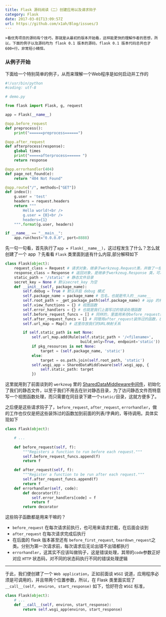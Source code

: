 ```yaml
---  
title: Flask 源码阅读（二）创建应用以及请求钩子  
category: Flask  
date: 2017-03-01T13:09:57Z   
url: https://github.com/x1ah/Blog/issues/3  
---
```


    >看优秀项目的源码有个技巧，那就是从最初的版本开始看，这样能更快的理解作者的思想，所以，下面的例子以及源码均为 flask 0.1 版本的源码，flask 0.1 版本代码总共也才600+行，非常短小精悍。

### 从例子开始
下面给一个特别简单的例子，从而来理解一个Web程序是如何启动并工作的
```python
#!/usr/bin/python
#coding: utf-8

# demo.py

from flask import Flask, g, request

app = Flask(__name__)

@app.before_request
def preprocess():
    print("======preprocess======")

@app.after_request
def afterprocess(response):
    global times
    print("=====afterprocess====== ")
    return response

@app.errorhandler(404)
def page_not_found(e):
    return "404 Not Found"

@app.route("/", methods=["GET"])
def index():
    g.user = 'test'
    headers = request.headers
    return """
        Hello world!<br />
        g.user = {0}<br />
        headers={1}
    """.format(g.user, headers)

if __name__ == "__main__":
    app.run(host="0.0.0.0", port=8888)
```

先一句一句看，首先执行了`app = Flask(__name__)`，这过程发生了什么？怎么就创建了一个 app ？先看看 `Flask` 类里面到底有什么内容,部分解释如下

```python
class Flask(object):
    request_class = Request # 请求对象，继承于werkzeug.Request类，并做了一些定制化
    response_class = Response # 返回对象，是继承于werkzeug.Response 类，可以看作就是 werkzeug.Response
    static_path = '/static' # 静态文件目录
    secret_key = None # 默认secret_key 为空
    def __init__(self, package_name):
        self.debug = True # 默认开启 debug 模式
        self.package_name = package_name # 包名，也就是传入的__name__
        self.root_path = _get_package_path(self.package_name) # app 的根目录
        self.view_functions = {} # 视图函数
        self.error_handlers = {} # 也就是我们上面写过的错误处理函数
        self.before_request_funcs = [] # 同样的，里面用来存before_request装饰过的函数，顾名思义是在每次请求前执行的，这里还有一个小的注意点
        self.after_request_funcs = [] # 同理用after_request装饰过的函数，在后面版本更多用teardown_request了，在每次请求结束后执行
        self.url_map = Map() # 这里存放我们的URL映射关系

        if self.static_path is not None:
            self.url_map.add(Rule(self.static_path + '/<filename>',
                                  build_only=True, endpoint='static'))
            if pkg_resources is not None:
                target = (self.package_name, 'static')
            else:
                target = os.path.join(self.root_path, 'static')
            self.wsgi_app = SharedDataMiddleware(self.wsgi_app, {
                self.static_path: target
            })
```

这里就用到了前面谈到的 `werkzeug` 里的 [SharedDataMiddleware中间件](https://github.com/x1ah/Blog/issues/1)，初始化了我们的静态文件，以至于我们不用去在针对静态目录，为了访问静态文件而特意写一个视图函数处理，而只需要在同目录下建一个`static/`目录，这就方便多了。


之后便是这些请求钩子了，`before_request`, `after_request`, `errorhandler`，做的工作也仅仅是把这些装饰过的函数加到前面的列表/字典的，等待调用。具体实现如下

```python
class Flask(object):

    # ...
    
    def before_request(self, f):
        """Registers a function to run before each request."""
        self.before_request_funcs.append(f)
        return f

    def after_request(self, f):
        """Register a function to be run after each request."""
        self.after_request_funcs.append(f)
        return f
    def errorhandler(self, code):
        def decorator(f):
            self.error_handlers[code] = f
            return f
        return decorator
```

这些钩子函数都是用来干嘛的？
- `before_request` 在每次请求前执行，也可用来请求拦截，在后面会谈到
- `after_request` 在每次请求完成后执行
- 在后面的 flask 版本甚至还有 `before_first_request`, `teardown_request`之类。分别为第一次请求前，每次请求后无论出错不出错都执行
- `errorhandler`，这其实不应该叫做钩子，这是错误处理，其带的`code`参数正好对应 `HTTP` 状态码，对不同的状态码执行不同的错误处理逻辑
-------------------------------

于此，我们便创建了一个 `Web application`，正如前面谈 `WSGI` 说道，应用程序必须是可调用的，并且带两个位置参数，所以，在 Flask 类里面实现了 `__call__(self, environ, start_response)` 如下，恰好符合 `WSGI` 标准，

```python
class Flask(object):
    # ...
    def __call__(self, environ, start_response):
        return self.wsgi_app(environ, start_response)
```